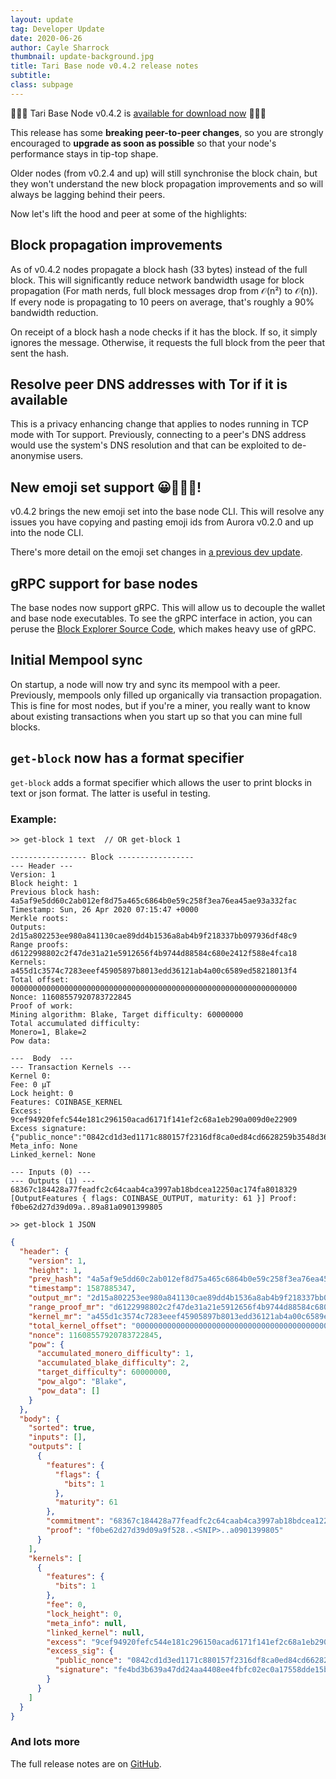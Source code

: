 ```yaml
---
layout: update
tag: Developer Update
date: 2020-06-26
author: Cayle Sharrock
thumbnail: update-background.jpg
title: Tari Base node v0.4.2 release notes
subtitle:
class: subpage
---
```


🎉🎉🎉 Tari Base Node v0.4.2 is
[available for download now](https://tari.com/downloads) 🍾🍾🍾

This release has some **breaking peer-to-peer changes**, so you are strongly encouraged to **upgrade as soon as
possible** so that your node's performance stays in tip-top shape.

Older nodes (from v0.2.4 and up) will still synchronise the block chain, but they won't understand the new block
propagation improvements and so will always be lagging behind their peers.

Now let's lift the hood and peer at some of the highlights:

## Block propagation improvements

As of v0.4.2 nodes propagate a block hash (33 bytes) instead of the full block. This will significantly reduce network
bandwidth usage for block propagation (For math nerds, full block messages drop from 𝒪(n²) to 𝒪(n)). If every node is
propagating to 10 peers on average, that's roughly a 90% bandwidth reduction.

On receipt of a block hash a node checks if it has the block. If so, it simply ignores the message. Otherwise, it
requests the full block from the peer that sent the hash.

## Resolve peer DNS addresses with Tor if it is available

This is a privacy enhancing change that applies to nodes running in TCP mode with Tor support. Previously, connecting to
a peer's DNS address would use the system's DNS resolution and that can be exploited to de-anonymise users.

## New emoji set support 😀👍🏽🤣!

v0.4.2 brings the new emoji set into the base node CLI. This will resolve any issues you have copying and pasting emoji
ids from Aurora v0.2.0 and up into the node CLI.

There's more detail on the emoji set changes in
[a previous dev update](https://www.tari.com/updates/2020-06-10-update-23.html).

## gRPC support for base nodes

The base nodes now support gRPC. This will allow us to decouple the wallet and base node executables. To see the gRPC
interface in action, you can peruse the
[Block Explorer Source Code](https://github.com/tari-project/blockchain-explorer-api), which makes heavy use of gRPC.

## Initial Mempool sync

On startup, a node will now try and sync its mempool with a peer. Previously, mempools only filled up organically via
transaction propagation. This is fine for most nodes, but if you're a miner, you really want to know about existing
transactions when you start up so that you can mine full blocks.

## `get-block` now has a format specifier

`get-block` adds a format specifier which allows the user to print blocks in text or json format. The latter is useful
in testing.

### Example:

`>> get-block 1 text  // OR get-block 1`

```text
----------------- Block -----------------
--- Header ---
Version: 1
Block height: 1
Previous block hash:
4a5af9e5dd60c2ab012ef8d75a465c6864b0e59c258f3ea76ea45ae93a332fac
Timestamp: Sun, 26 Apr 2020 07:15:47 +0000
Merkle roots:
Outputs:
2d15a802253ee980a841130cae89dd4b1536a8ab4b9f218337bb097936df48c9
Range proofs:
d6122998802c2f47de31a21e5912656f4b9744d88584c680e2412f588e4fca18
Kernels:
a455d1c3574c7283eeef45905897b8013edd36121ab4a00c6589ed58218013f4
Total offset:
0000000000000000000000000000000000000000000000000000000000000000
Nonce: 11608557920783722845
Proof of work:
Mining algorithm: Blake, Target difficulty: 60000000
Total accumulated difficulty:
Monero=1, Blake=2
Pow data:

---  Body  ---
--- Transaction Kernels ---
Kernel 0:
Fee: 0 µT
Lock height: 0
Features: COINBASE_KERNEL
Excess: 9cef94920fefc544e181c296150acad6171f141ef2c68a1eb290a009d0e22909
Excess signature:
{"public_nonce":"0842cd1d3ed1171c880157f2316df8ca0ed84cd6628259b3548d368ca4f79313","signature":"fe4bd3b639a47dd24aa4408ee4fbfc02ec0a17558dde15b2d392a82a56697503"}
Meta_info: None
Linked_kernel: None

--- Inputs (0) ---
--- Outputs (1) ---
68367c184428a77feadfc2c64caab4ca3997ab18bdcea12250ac174fa8018329
[OutputFeatures { flags: COINBASE_OUTPUT, maturity: 61 }] Proof:
f0be62d27d39d09a..89a81a0901399805
```

`>> get-block 1 JSON`

```json
{
  "header": {
    "version": 1,
    "height": 1,
    "prev_hash": "4a5af9e5dd60c2ab012ef8d75a465c6864b0e59c258f3ea76ea45ae93a332fac",
    "timestamp": 1587885347,
    "output_mr": "2d15a802253ee980a841130cae89dd4b1536a8ab4b9f218337bb097936df48c9",
    "range_proof_mr": "d6122998802c2f47de31a21e5912656f4b9744d88584c680e2412f588e4fca18",
    "kernel_mr": "a455d1c3574c7283eeef45905897b8013edd36121ab4a00c6589ed58218013f4",
    "total_kernel_offset": "0000000000000000000000000000000000000000000000000000000000000000",
    "nonce": 11608557920783722845,
    "pow": {
      "accumulated_monero_difficulty": 1,
      "accumulated_blake_difficulty": 2,
      "target_difficulty": 60000000,
      "pow_algo": "Blake",
      "pow_data": []
    }
  },
  "body": {
    "sorted": true,
    "inputs": [],
    "outputs": [
      {
        "features": {
          "flags": {
            "bits": 1
          },
          "maturity": 61
        },
        "commitment": "68367c184428a77feadfc2c64caab4ca3997ab18bdcea12250ac174fa8018329",
        "proof": "f0be62d27d39d09a9f528..<SNIP>..a0901399805"
      }
    ],
    "kernels": [
      {
        "features": {
          "bits": 1
        },
        "fee": 0,
        "lock_height": 0,
        "meta_info": null,
        "linked_kernel": null,
        "excess": "9cef94920fefc544e181c296150acad6171f141ef2c68a1eb290a009d0e22909",
        "excess_sig": {
          "public_nonce": "0842cd1d3ed1171c880157f2316df8ca0ed84cd6628259b3548d368ca4f79313",
          "signature": "fe4bd3b639a47dd24aa4408ee4fbfc02ec0a17558dde15b2d392a82a56697503"
        }
      }
    ]
  }
}   
```

### And lots more

The full release notes are on
[GitHub](https://github.com/tari-project/tari/releases/tag/v0.4.2).

